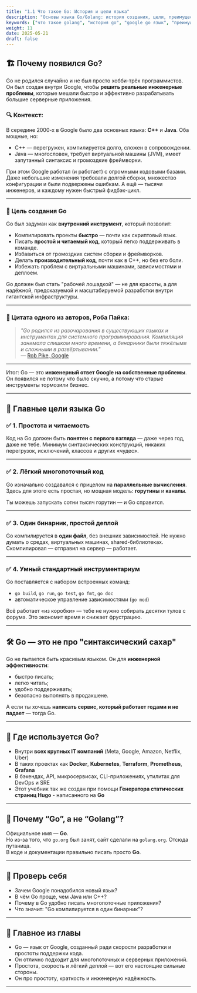 ```yaml
---
title: "1.1 Что такое Go: История и цели языка"
description: "Основы языка Go/Golang: история создания, цели, преимущества. Почему Google создал Go и где он используется."
keywords: ["что такое golang", "история go", "google go язык", "преимущества golang"]
weight: 11 
date: 2025-05-21
draft: false
---
```


## 🏗 Почему появился Go?

Go не родился случайно и не был просто хобби-трёх программистов.  
Он был создан внутри Google, чтобы **решить реальные инженерные проблемы**, которые мешали быстро и эффективно разрабатывать большие серверные приложения.

### 🔍 Контекст:

В середине 2000-х в Google было два основных языка: **C++** и **Java**. Оба мощные, но:

- C++ — перегружен, компилируется долго, сложен в сопровождении.
- Java — многословен, требует виртуальной машины (JVM), имеет запутанный синтаксис и громоздкие фреймворки.

При этом Google работал (и работает) с огромными кодовыми базами. Даже небольшие изменения требовали долгой сборки, множество конфигурации и были подвержены ошибкам. А ещё — тысячи инженеров, и каждому нужен быстрый фидбэк-цикл.

---

### 🎯 Цель создания Go

Go был задуман как **внутренний инструмент**, который позволит:

- Компилировать проекты **быстро** — почти как скриптовый язык.
- Писать **простой и читаемый код**, который легко поддерживать в команде.
- Избавиться от громоздких систем сборки и фреймворков.
- Делать **производительный код**, почти как в C++, но без его боли.
- Избежать проблем с виртуальными машинами, зависимостями и деплоем.

Go должен был стать "рабочей лошадкой" — не для красоты, а для надёжной, предсказуемой и масштабируемой разработки внутри гигантской инфраструктуры.

---

### 🧠 Цитата одного из авторов, Роба Пайка:

> _"Go родился из разочарования в существующих языках и инструментах для системного программирования. Компиляция занимала слишком много времени, а бинарники были тяжёлыми и сложными в развёртывании."_  
> — [Rob Pike, Google](https://commandcenter.blogspot.com/2012/06/less-is-exponentially-more.html)

---

Итог: Go — это **инженерный ответ Google на собственные проблемы**.  
Он появился не потому что было скучно, а потому что старые инструменты тормозили бизнес.

---

## 🎯 Главные цели языка Go

### ✅ 1. Простота и читаемость

Код на Go должен быть **понятен с первого взгляда** — даже через год, даже не тебе. Минимум синтаксических конструкций, никаких перегрузок, исключений, классов и других «чудес».

---

### ✅ 2. Лёгкий многопоточный код

Go изначально создавался с прицелом на **параллельные вычисления**. Здесь для этого есть простая, но мощная модель: **горутины** и **каналы**.

Ты можешь запускать сотни тысяч горутин — и Go справится.

---

### ✅ 3. Один бинарник, простой деплой

Go компилируется в **один файл**, без внешних зависимостей. Не нужно думать о средах, виртуальных машинах, shared-библиотеках. Скомпилировал — отправил на сервер — работает.

---

### ✅ 4. Умный стандартный инструментариум

Go поставляется с набором встроенных команд:

- `go build`, `go run`, `go test`, `go fmt`, `go doc`
- автоматическое управление зависимостями (`go mod`)

Всё работает «из коробки» — тебе не нужно собирать десятки тулов с форума. Это экономит время и снижает фрустрацию.

---

## 🛠 Go — это не про "синтаксический сахар"

Go не пытается быть красивым языком. Он для **инженерной эффективности**:

- быстро писать;
- легко читать;
- удобно поддерживать;
- безопасно выполнять в продакшене.

А если ты хочешь **написать сервис, который работает годами и не падает** — тогда Go.

---

## 🚀 Где используется Go?

- Внутри **всех крупных IT компаний** (Meta, Google, Amazon, Netflix, Uber)
- В таких проектах как **Docker**, **Kubernetes**, **Terraform**, **Prometheus**, **Grafana**
- В бэкендах, API, микросервисах, CLI-приложениях, утилитах для DevOps и SRE
- Этот учебник так же создан при помощи **Генератора статических страниц Hugo** - написанного на **Go**

---

## 🤔 Почему “Go”, а не “Golang”?

Официальное имя — **Go**.  
Но из-за того, что `go.org` был занят, сайт сделали на `golang.org`. Отсюда путаница.  
В коде и документации правильно писать просто **Go**.

---

## 🧠 Проверь себя

- Зачем Google понадобился новый язык?
- В чём Go проще, чем Java или C++?
- Почему в Go удобно писать многопоточные приложения?
- Что значит: "Go компилируется в один бинарник"?

---

## 📌 Главное из главы

- Go — язык от Google, созданный ради скорости разработки и простоты поддержки кода.
- Он отлично подходит для многопоточных и серверных приложений.
- Простота, скорость и лёгкий деплой — вот его настоящие сильные стороны.
- Он про простоту, краткость и инженерную надёжность.

---